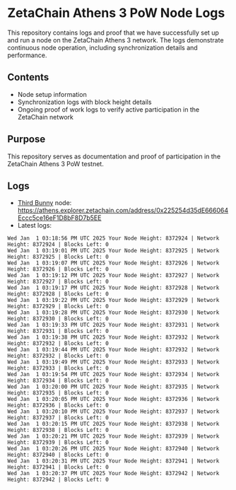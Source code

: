 # ZetaChain Athens 3 PoW Node Logs
This repository contains logs and proof that we have successfully set up and run a node on the ZetaChain Athens 3 network. The logs demonstrate continuous node operation, including synchronization details and performance.

## Contents
- Node setup information
- Synchronization logs with block height details
- Ongoing proof of work logs to verify active participation in the ZetaChain network

## Purpose
This repository serves as documentation and proof of participation in the ZetaChain Athens 3 PoW testnet.

## Logs

- [Third Bunny](https://thirdbunny.xyz/) node: https://athens.explorer.zetachain.com/address/0x225254d35dE666064Eccc5ce16eF1D8bF8D7b5EE
- Latest logs:
```
Wed Jan  1 03:18:56 PM UTC 2025 Your Node Height: 8372924 | Network Height: 8372924 | Blocks Left: 0
Wed Jan  1 03:19:01 PM UTC 2025 Your Node Height: 8372925 | Network Height: 8372925 | Blocks Left: 0
Wed Jan  1 03:19:07 PM UTC 2025 Your Node Height: 8372926 | Network Height: 8372926 | Blocks Left: 0
Wed Jan  1 03:19:12 PM UTC 2025 Your Node Height: 8372927 | Network Height: 8372927 | Blocks Left: 0
Wed Jan  1 03:19:17 PM UTC 2025 Your Node Height: 8372928 | Network Height: 8372928 | Blocks Left: 0
Wed Jan  1 03:19:22 PM UTC 2025 Your Node Height: 8372929 | Network Height: 8372929 | Blocks Left: 0
Wed Jan  1 03:19:28 PM UTC 2025 Your Node Height: 8372930 | Network Height: 8372930 | Blocks Left: 0
Wed Jan  1 03:19:33 PM UTC 2025 Your Node Height: 8372931 | Network Height: 8372931 | Blocks Left: 0
Wed Jan  1 03:19:38 PM UTC 2025 Your Node Height: 8372932 | Network Height: 8372932 | Blocks Left: 0
Wed Jan  1 03:19:44 PM UTC 2025 Your Node Height: 8372932 | Network Height: 8372932 | Blocks Left: 0
Wed Jan  1 03:19:49 PM UTC 2025 Your Node Height: 8372933 | Network Height: 8372933 | Blocks Left: 0
Wed Jan  1 03:19:54 PM UTC 2025 Your Node Height: 8372934 | Network Height: 8372934 | Blocks Left: 0
Wed Jan  1 03:20:00 PM UTC 2025 Your Node Height: 8372935 | Network Height: 8372935 | Blocks Left: 0
Wed Jan  1 03:20:05 PM UTC 2025 Your Node Height: 8372936 | Network Height: 8372936 | Blocks Left: 0
Wed Jan  1 03:20:10 PM UTC 2025 Your Node Height: 8372937 | Network Height: 8372937 | Blocks Left: 0
Wed Jan  1 03:20:15 PM UTC 2025 Your Node Height: 8372938 | Network Height: 8372938 | Blocks Left: 0
Wed Jan  1 03:20:21 PM UTC 2025 Your Node Height: 8372939 | Network Height: 8372939 | Blocks Left: 0
Wed Jan  1 03:20:26 PM UTC 2025 Your Node Height: 8372940 | Network Height: 8372940 | Blocks Left: 0
Wed Jan  1 03:20:31 PM UTC 2025 Your Node Height: 8372941 | Network Height: 8372941 | Blocks Left: 0
Wed Jan  1 03:20:37 PM UTC 2025 Your Node Height: 8372942 | Network Height: 8372942 | Blocks Left: 0
```
